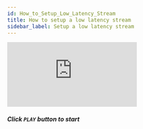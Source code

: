 ```yaml
---
id: How_to_Setup_Low_Latency_Stream
title: How to setup a low latency stream
sidebar_label: Setup a low latency stream
---
```


<div class="video-wrap">
    <div class="video-container">
        <iframe src="https://www.youtube.com/embed/om3cOpV0WKo" frameborder="0" allowfullscreen></iframe>
    </div>
</div>

##### *Click `PLAY` button to start*

